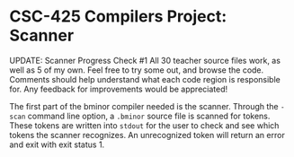# CSC-425 Compilers Project: Scanner

UPDATE: Scanner Progress Check #1
All 30 teacher source files work, as well as 5 of my own. Feel free to try some out, and browse the code. Comments should help understand what each code region is responsible for. Any feedback for improvements would be appreciated!

The first part of the bminor compiler needed is the scanner. Through the `-scan` command line option, a `.bminor` source file is scanned for tokens. These tokens are written into `stdout` for the user to check and see which tokens the scanner recognizes. An unrecognized token will return an error and exit with exit status 1.
